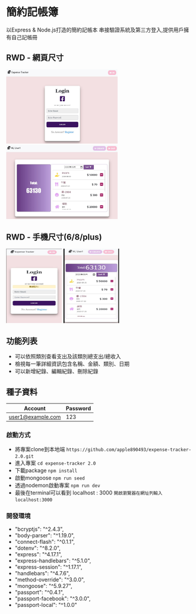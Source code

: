 

# 簡約記帳簿
以Express & Node.js打造的簡約記帳本
串接驗證系統及第三方登入,提供用戶擁有自己記帳冊


## RWD - 網頁尺寸
<img width="300" height="200" src="https://github.com/apple890493/expense-tracker-2.0/blob/master/pic/1.JPG"/> <img width="300" height="200" src="https://github.com/apple890493/expense-tracker-2.0/blob/master/pic/2.JPG"/>

## RWD - 手機尺寸(6/8/plus)
<img width="150" height="200" src="https://github.com/apple890493/expense-tracker-2.0/blob/master/pic/4.JPG"/> <img width="150" height="200" src="https://github.com/apple890493/expense-tracker-2.0/blob/master/pic/3.JPG"/>

## 功能列表
- 可以依照類別查看支出及該類別總支出/總收入
- 檢視每一筆詳細資訊包含名稱、金額、類別、日期
- 可以新增紀錄、編輯紀錄、刪除紀錄

## 種子資料
| Account     | 	Password |  
| ---------- | :----------- |
| user1@example.com     | 123   |


### 啟動方式
- 將專案clone到本地端
  `https://github.com/apple890493/expense-tracker-2.0.git`
- 進入專案
  `cd expense-tracker 2.0`
- 下載package
  `npm install`
- 啟動mongoose
  `npm run seed`
- 透過nodemon啟動專案
  `npm run dev`
- 最後在terminal可以看到 localhost : 3000
  `開啟瀏覽器在網址列輸入localhost:3000`

### 開發環境
- "bcryptjs": "^2.4.3",
- "body-parser": "^1.19.0",
- "connect-flash": "^0.1.1",
- "dotenv": "^8.2.0",
- "express": "^4.17.1",
- "express-handlebars": "^5.1.0",
- "express-session": "^1.17.1",
- "handlebars": "^4.7.6",
- "method-override": "^3.0.0",
- "mongoose": "^5.9.27",
- "passport": "^0.4.1",
- "passport-facebook": "^3.0.0",
- "passport-local": "^1.0.0"